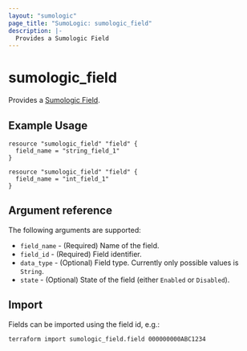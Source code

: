 ```yaml
---
layout: "sumologic"
page_title: "SumoLogic: sumologic_field"
description: |-
  Provides a Sumologic Field
---
```


# sumologic_field
Provides a [Sumologic Field][1].

## Example Usage
```hcl
resource "sumologic_field" "field" {
  field_name = "string_field_1"
}

resource "sumologic_field" "field" {
  field_name = "int_field_1"
}
```

## Argument reference

The following arguments are supported:

- `field_name` - (Required)  Name of the field.
- `field_id` - (Required) Field identifier.
- `data_type` - (Optional) Field type. Currently only possible values is `String`.
- `state` - (Optional) State of the field (either `Enabled` or `Disabled`).

## Import
Fields can be imported using the field id, e.g.:

```hcl
terraform import sumologic_field.field 000000000ABC1234
```

[1]: https://help.sumologic.com/Manage/Fields

